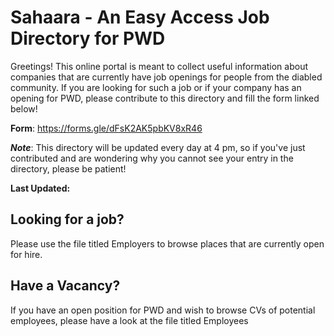 
Sahaara - An Easy Access Job Directory for PWD
=====================================================

Greetings! This online portal is meant to collect useful information about companies that are currently have job openings for people from the diabled community. If you are looking for such a job or if your company has an opening for PWD, please contribute to this directory and fill the form linked below!

**Form**: https://forms.gle/dFsK2AK5pbKV8xR46

**_Note_**: This directory will be updated every day at 4 pm, so if you've just contributed and are wondering why you cannot see your entry in the directory, please be patient!

**Last Updated:**

## Looking for a job?

Please use the file titled Employers to browse places that are currently open for hire.

## Have a Vacancy?

If you have an open position for PWD and wish to browse CVs of potential employees, please have a look at the file titled Employees


